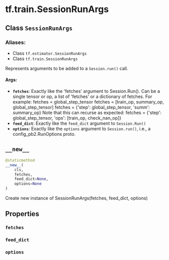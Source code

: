 <div itemscope itemtype="http://developers.google.com/ReferenceObject">
<meta itemprop="name" content="tf.train.SessionRunArgs" />
<meta itemprop="path" content="Stable" />
<meta itemprop="property" content="fetches"/>
<meta itemprop="property" content="feed_dict"/>
<meta itemprop="property" content="options"/>
<meta itemprop="property" content="__new__"/>
</div>

# tf.train.SessionRunArgs

## Class `SessionRunArgs`



### Aliases:

* Class `tf.estimator.SessionRunArgs`
* Class `tf.train.SessionRunArgs`

Represents arguments to be added to a `Session.run()` call.

#### Args:

* <b>`fetches`</b>: Exactly like the 'fetches' argument to Session.Run().
    Can be a single tensor or op, a list of 'fetches' or a dictionary
    of fetches.  For example:
      fetches = global_step_tensor
      fetches = [train_op, summary_op, global_step_tensor]
      fetches = {'step': global_step_tensor, 'summ': summary_op}
    Note that this can recurse as expected:
      fetches = {'step': global_step_tensor,
                 'ops': [train_op, check_nan_op]}
* <b>`feed_dict`</b>: Exactly like the `feed_dict` argument to `Session.Run()`
* <b>`options`</b>: Exactly like the `options` argument to `Session.run()`, i.e., a
    config_pb2.RunOptions proto.

<h2 id="__new__"><code>__new__</code></h2>

``` python
@staticmethod
__new__(
    cls,
    fetches,
    feed_dict=None,
    options=None
)
```

Create new instance of SessionRunArgs(fetches, feed_dict, options)



## Properties

<h3 id="fetches"><code>fetches</code></h3>



<h3 id="feed_dict"><code>feed_dict</code></h3>



<h3 id="options"><code>options</code></h3>





